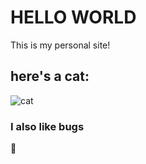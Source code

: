 # HELLO WORLD 

This is my personal site! 

## here's a cat:
![cat](https://upload.wikimedia.org/wikipedia/commons/1/15/Cat_August_2010-4.jpg)

### I also like bugs
🐛
